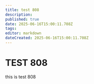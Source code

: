 ```yaml
---
title: test 808
description: 
published: true
date: 2025-06-16T15:00:11.708Z
tags: 
editor: markdown
dateCreated: 2025-06-16T15:00:11.708Z
---
```


# TEST 808
this is test 808
